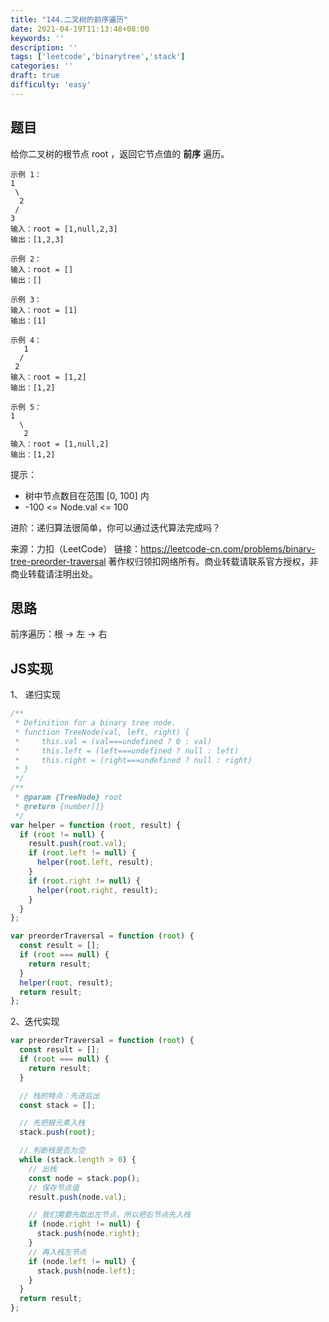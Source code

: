 ```yaml
---
title: "144.二叉树的前序遍历"
date: 2021-04-19T11:13:48+08:00
keywords: ''
description: ''
tags: ['leetcode','binarytree','stack']
categories: ''
draft: true
difficulty: 'easy'
---
```


## 题目

给你二叉树的根节点 root ，返回它节点值的 **前序** 遍历。

```
示例 1：
1
 \
  2
 /
3 
输入：root = [1,null,2,3]
输出：[1,2,3]

示例 2：
输入：root = []
输出：[]

示例 3：
输入：root = [1]
输出：[1]

示例 4：
   1
  /
 2 
输入：root = [1,2]
输出：[1,2]

示例 5：
1 
  \
   2
输入：root = [1,null,2]
输出：[1,2]
```
 
提示：

- 树中节点数目在范围 [0, 100] 内
- -100 <= Node.val <= 100

进阶：递归算法很简单，你可以通过迭代算法完成吗？

来源：力扣（LeetCode）
链接：https://leetcode-cn.com/problems/binary-tree-preorder-traversal
著作权归领扣网络所有。商业转载请联系官方授权，非商业转载请注明出处。

## 思路

前序遍历：根 -> 左 -> 右

## JS实现

1、 递归实现

```javascript
/**
 * Definition for a binary tree node.
 * function TreeNode(val, left, right) {
 *     this.val = (val===undefined ? 0 : val)
 *     this.left = (left===undefined ? null : left)
 *     this.right = (right===undefined ? null : right)
 * }
 */
/**
 * @param {TreeNode} root
 * @return {number[]}
 */
var helper = function (root, result) {
  if (root != null) {
    result.push(root.val);
    if (root.left != null) {
      helper(root.left, result);
    }
    if (root.right != null) {
      helper(root.right, result);
    }
  }
};

var preorderTraversal = function (root) {
  const result = [];
  if (root === null) {
    return result;
  }
  helper(root, result);
  return result;
};
```

2、迭代实现

```javascript
var preorderTraversal = function (root) {
  const result = [];
  if (root === null) {
    return result;
  }

  // 栈的特点：先进后出
  const stack = [];

  // 先把根元素入栈
  stack.push(root);

  // 判断栈是否为空
  while (stack.length > 0) {
    // 出栈
    const node = stack.pop();
    // 保存节点值
    result.push(node.val);

    // 我们需要先取出左节点，所以把右节点先入栈
    if (node.right != null) {
      stack.push(node.right);
    }
    // 再入栈左节点
    if (node.left != null) {
      stack.push(node.left);
    }
  }
  return result;
};
```
